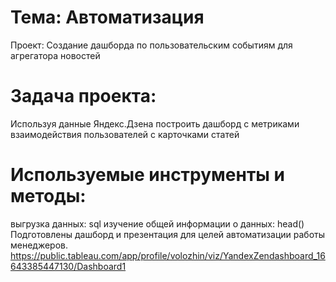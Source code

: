 # Тема: Автоматизация
Проект: Создание дашборда по пользовательским событиям для агрегатора новостей
# Задача проекта:
Используя данные Яндекс.Дзена построить дашборд с метриками взаимодействия пользователей с карточками статей

# Используемые инструменты и методы:
выгрузка данных: sql
изучение общей информации о данных: head()
Подготовлены дашборд и презентация для целей автоматизации работы менеджеров.
https://public.tableau.com/app/profile/volozhin/viz/YandexZendashboard_16643385447130/Dashboard1
